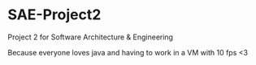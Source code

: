 # SAE-Project2
Project 2 for Software Architecture &amp; Engineering

Because everyone loves java and having to work in a VM with 10 fps <3

